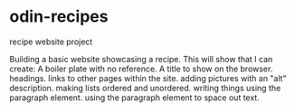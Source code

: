 # odin-recipes
recipe website project

Building a basic website showcasing a recipe.
This will show that I can create:
				A boiler plate with no reference.
				A title to show on the browser.
				headings.
				links to other pages within the site.
				adding pictures with an "alt" description.
				making lists ordered and unordered.
				writing things using the paragraph element.
				using the paragraph element to space out text.
				
				
